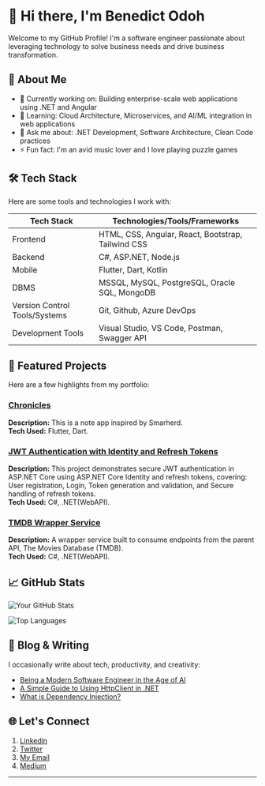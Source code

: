 # 👋 Hi there, I'm Benedict Odoh

Welcome to my GitHub Profile! I'm a software engineer passionate about leveraging technology to solve business needs and drive business transformation.

## 🚀 About Me

- 🔭 Currently working on: Building enterprise-scale web applications using .NET and Angular
- 🌱 Learning: Cloud Architecture, Microservices, and AI/ML integration in web applications
- 💬 Ask me about: .NET Development, Software Architecture, Clean Code practices
- ⚡ Fun fact: I'm an avid music lover and I love playing puzzle games

## 🛠️ Tech Stack

Here are some tools and technologies I work with:

| Tech Stack | Technologies/Tools/Frameworks
|----------|------------|
| Frontend | HTML, CSS, Angular, React, Bootstrap, Tailwind CSS|
| Backend | C#, ASP.NET, Node.js |
| Mobile | Flutter, Dart, Kotlin |
| DBMS | MSSQL, MySQL, PostgreSQL, Oracle SQL, MongoDB |
| Version Control Tools/Systems | Git, Github, Azure DevOps |
| Development Tools | Visual Studio, VS Code, Postman, Swagger API |

## 📂 Featured Projects

Here are a few highlights from my portfolio:

### [Chronicles](https://github.com/Benedict-Ik/Chronicles)
**Description:** This is a note app inspired by Smarherd.  
**Tech Used:** Flutter, Dart.

### [JWT Authentication with Identity and Refresh Tokens](https://github.com/Benedict-Ik/JWT_Authentication_with_Identity_and_Refresh_Tokens)
**Description:** This project demonstrates secure JWT authentication in ASP.NET Core using ASP.NET Core Identity and refresh tokens, covering: User registration, Login, Token generation and validation, and Secure handling of refresh tokens.   
**Tech Used:** C#, .NET(WebAPI).  

### [TMDB Wrapper Service](https://github.com/Benedict-Ik/TmdbWrapperService)

**Description:** A wrapper service built to consume endpoints from the parent API, The Movies Database (TMDB).  
**Tech Used:** C#, .NET(WebAPI).  

## 📈 GitHub Stats

![Your GitHub Stats](https://github-readme-stats.vercel.app/api?username=benedict-ik&show_icons=true&theme=radical)

![Top Languages](https://github-readme-stats.vercel.app/api/top-langs/?username=benedict-ik&layout=compact&theme=radical)

## 📝 Blog & Writing

I occasionally write about tech, productivity, and creativity:

- [Being a Modern Software Engineer in the Age of AI](https://benedictodoh.medium.com/being-a-modern-software-engineer-in-the-age-of-ai-a3392d66c6c9)
- [A Simple Guide to Using HttpClient in .NET](https://benedictodoh.medium.com/a-simple-guide-to-using-httpclient-in-net-ecce8d30c608)
- [What is Dependency Injection?](https://benedictodoh.medium.com/what-is-dependency-injection-3044d3a43322)

## 🌐 Let's Connect

1. [Linkedin](https://www.linkedin.com/in/benedict-odoh)
2. [Twitter](https://x.com/realBenedictIk)
3. [My Email](mailto:benedict.ik98@gmail.com)
4. [Medium](https://benedictodoh.medium.com/)
<!-- [![LinkedIn Icon](assets/icons/LinkedIn.png)](https://www.linkedin.com/in/benedict-odoh)
[![Twitter Icon](assets/icons/Twitter-light.png)](https://x.com/realBenedictIk)
[![Email Icon](assets/icons/Gmail.png)](mailto:benedict.ik98@gmail.com)
[![Medium Icon](assets/icons/Medium.png)](https://benedictodoh.medium.com/) -->

<!-- <p>All icons provided by <a href="https://icons8.com" target="_blank" rel="noopener noreferrer"><u>Icons8</u></a>.</p> -->

---
